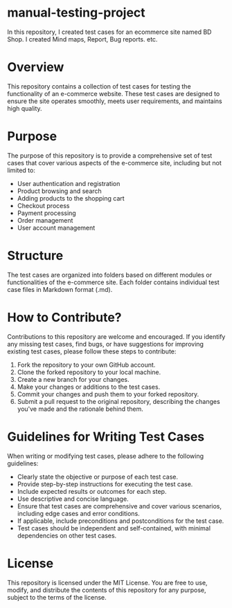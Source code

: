 # manual-testing-project
In this repository, I created test cases for an ecommerce site named BD Shop. I created Mind maps, Report, Bug reports. etc.

# Overview
This repository contains a collection of test cases for testing the functionality of an e-commerce website. These test cases are designed to ensure the site operates smoothly, meets user requirements, and maintains high quality.


# Purpose
The purpose of this repository is to provide a comprehensive set of test cases that cover various aspects of the e-commerce site, including but not limited to:
- User authentication and registration
- Product browsing and search
- Adding products to the shopping cart
- Checkout process
- Payment processing
- Order management
- User account management


# Structure
The test cases are organized into folders based on different modules or functionalities of the e-commerce site. Each folder contains individual test case files in Markdown format (.md).


# How to Contribute?
Contributions to this repository are welcome and encouraged. If you identify any missing test cases, find bugs, or have suggestions for improving existing test cases, please follow these steps to contribute:
1. Fork the repository to your own GitHub account.
2. Clone the forked repository to your local machine.
3. Create a new branch for your changes.
4. Make your changes or additions to the test cases.
5. Commit your changes and push them to your forked repository.
6. Submit a pull request to the original repository, describing the changes you've made and the rationale behind them.


# Guidelines for Writing Test Cases
When writing or modifying test cases, please adhere to the following guidelines:
- Clearly state the objective or purpose of each test case.
- Provide step-by-step instructions for executing the test case.
- Include expected results or outcomes for each step.
- Use descriptive and concise language.
- Ensure that test cases are comprehensive and cover various scenarios, including edge cases and error conditions.
- If applicable, include preconditions and postconditions for the test case.
- Test cases should be independent and self-contained, with minimal dependencies on other test cases.


# License
This repository is licensed under the MIT License. You are free to use, modify, and distribute the contents of this repository for any purpose, subject to the terms of the license.

